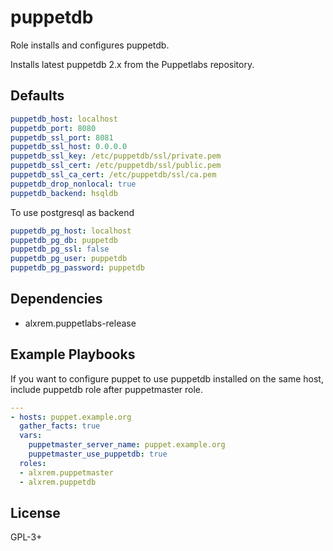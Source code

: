 puppetdb
========

Role installs and configures puppetdb.

Installs latest puppetdb 2.x from the Puppetlabs repository.

Defaults
--------

```yaml
puppetdb_host: localhost
puppetdb_port: 8080
puppetdb_ssl_port: 8081
puppetdb_ssl_host: 0.0.0.0
puppetdb_ssl_key: /etc/puppetdb/ssl/private.pem
puppetdb_ssl_cert: /etc/puppetdb/ssl/public.pem
puppetdb_ssl_ca_cert: /etc/puppetdb/ssl/ca.pem
puppetdb_drop_nonlocal: true
puppetdb_backend: hsqldb
```

To use postgresql as backend

```yaml
puppetdb_pg_host: localhost
puppetdb_pg_db: puppetdb
puppetdb_pg_ssl: false
puppetdb_pg_user: puppetdb
puppetdb_pg_password: puppetdb
```

Dependencies
------------

- alxrem.puppetlabs-release

Example Playbooks
-----------------

If you want to configure puppet to use puppetdb installed on the same host,
include puppetdb role after puppetmaster role.

```yaml
---
- hosts: puppet.example.org
  gather_facts: true
  vars:
    puppetmaster_server_name: puppet.example.org
    puppetmaster_use_puppetdb: true
  roles:
  - alxrem.puppetmaster
  - alxrem.puppetdb
```

License
-------

GPL-3+
